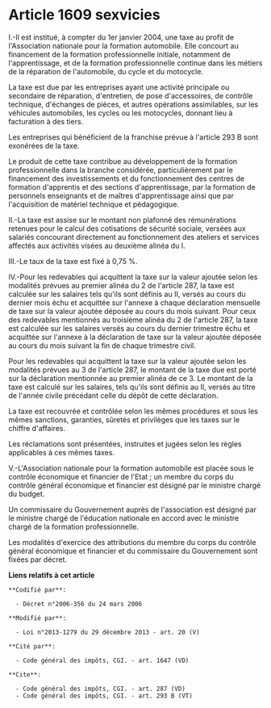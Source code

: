 # Article 1609 sexvicies

I.-Il est institué, à compter du 1er janvier 2004, une taxe au profit de l'Association nationale pour la formation
automobile. Elle concourt au financement de la formation professionnelle initiale, notamment de l'apprentissage, et de la
formation professionnelle continue dans les métiers de la réparation de l'automobile, du cycle et du motocycle. 

La taxe est due par les entreprises ayant une activité principale ou secondaire de réparation, d'entretien, de pose
d'accessoires, de contrôle technique, d'échanges de pièces, et autres opérations assimilables, sur les véhicules automobiles,
les cycles ou les motocycles, donnant lieu à facturation à des tiers. 

Les entreprises qui bénéficient de la franchise prévue à l'article 293 B sont exonérées de la taxe. 

Le produit de cette taxe contribue au développement de la formation professionnelle dans la branche considérée,
particulièrement par le financement des investissements et du fonctionnement des centres de formation d'apprentis et des
sections d'apprentissage, par la formation de personnels enseignants et de maîtres d'apprentissage ainsi que par
l'acquisition de matériel technique et pédagogique. 

II.-La taxe est assise sur le montant non plafonné des rémunérations retenues pour le calcul des cotisations de sécurité
sociale, versées aux salariés concourant directement au fonctionnement des ateliers et services affectés aux activités visées
au deuxième alinéa du I. 

III.-Le taux de la taxe est fixé à 0,75 %. 

IV.-Pour les redevables qui acquittent la taxe sur la valeur ajoutée selon les modalités prévues au premier alinéa du 2 de
l'article 287, la taxe est calculée sur les salaires tels qu'ils sont définis au II, versés au cours du dernier mois échu et
acquittée sur l'annexe à chaque déclaration mensuelle de taxe sur la valeur ajoutée déposée au cours du mois suivant. Pour
ceux des redevables mentionnés au troisième alinéa du 2 de l'article 287, la taxe est calculée sur les salaires versés au
cours du dernier trimestre échu et acquittée sur l'annexe à la déclaration de taxe sur la valeur ajoutée déposée au cours du
mois suivant la fin de chaque trimestre civil. 

Pour les redevables qui acquittent la taxe sur la valeur ajoutée selon les modalités prévues au 3 de l'article 287, le
montant de la taxe due est porté sur la déclaration mentionnée au premier alinéa de ce 3. Le montant de la taxe est calculé
sur les salaires, tels qu'ils sont définis au II, versés au titre de l'année civile précédant celle du dépôt de cette
déclaration. 

La taxe est recouvrée et contrôlée selon les mêmes procédures et sous les mêmes sanctions, garanties, sûretés et privilèges
que les taxes sur le chiffre d'affaires. 

Les réclamations sont présentées, instruites et jugées selon les règles applicables à ces mêmes taxes. 

V.-L'Association nationale pour la formation automobile est placée sous le contrôle économique et financier de l'Etat ; un
membre du corps du contrôle général économique et financier est désigné par le ministre chargé du budget. 

Un commissaire du Gouvernement auprès de l'association est désigné par le ministre chargé de l'éducation nationale en accord
avec le ministre chargé de la formation professionnelle. 

Les modalités d'exercice des attributions du membre du corps du contrôle général économique et financier et du commissaire du
Gouvernement sont fixées par décret.

**Liens relatifs à cet article**

	**Codifié par**:

	  - Décret n°2006-356 du 24 mars 2006

	**Modifié par**:

	  - Loi n°2013-1279 du 29 décembre 2013 - art. 20 (V)

	**Cité par**:

	  - Code général des impôts, CGI. - art. 1647 (VD)

	**Cite**:

	  - Code général des impôts, CGI. - art. 287 (VD)
	  - Code général des impôts, CGI. - art. 293 B (VT)

